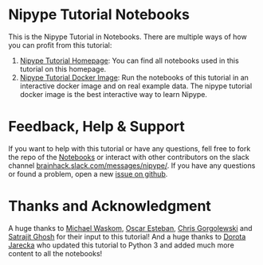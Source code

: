 # Nipype Tutorial Notebooks

This is the Nipype Tutorial in Notebooks. There are multiple ways of how you can profit from this tutorial:

1. [Nipype Tutorial Homepage](https://miykael.github.io/nipype_tutorial/): You can find all notebooks used in this tutorial on this homepage.
2. [Nipype Tutorial Docker Image](https://miykael.github.io/nipype_tutorial/notebooks/introduction_docker.html): Run the notebooks of this tutorial in an interactive docker image and on real example data. The nipype tutorial docker image is the best interactive way to learn Nipype.


# Feedback, Help & Support

If you want to help with this tutorial or have any questions, fell free to fork the repo of the [Notebooks](https://github.com/miykael/nipype_tutorial) or interact with other contributors on the slack channel [brainhack.slack.com/messages/nipype/](https://brainhack.slack.com/messages/nipype/). If you have any questions or found a problem, open a new [issue on github](https://github.com/miykael/nipype_tutorial/issues).


# Thanks and Acknowledgment

A huge thanks to [Michael Waskom](https://github.com/mwaskom), [Oscar Esteban](https://github.com/oesteban), [Chris Gorgolewski](https://github.com/chrisfilo) and [Satrajit Ghosh](https://github.com/satra) for their input to this tutorial! And a huge thanks to [Dorota Jarecka](https://github.com/djarecka/) who updated this tutorial to Python 3 and added much more content to all the notebooks!
